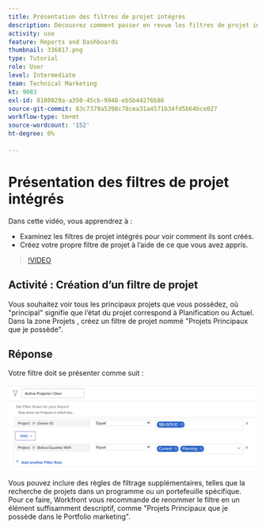```yaml
---
title: Présentation des filtres de projet intégrés
description: Découvrez comment passer en revue les filtres de projet intégrés pour voir comment ils sont créés et créer votre propre filtre de projet dans [!DNL  Workfront].
activity: use
feature: Reports and Dashboards
thumbnail: 336817.png
type: Tutorial
role: User
level: Intermediate
team: Technical Marketing
kt: 9083
exl-id: 8180029a-a350-45cb-9948-eb5b44276b86
source-git-commit: 83c7379a5398c78cea31a4571b34fd5b64bce027
workflow-type: tm+mt
source-wordcount: '152'
ht-degree: 0%

---
```


# Présentation des filtres de projet intégrés

Dans cette vidéo, vous apprendrez à :

* Examinez les filtres de projet intégrés pour voir comment ils sont créés.
* Créez votre propre filtre de projet à l’aide de ce que vous avez appris.

>[!VIDEO](https://video.tv.adobe.com/v/336817/?quality=12)


## Activité : Création d’un filtre de projet

Vous souhaitez voir tous les principaux projets que vous possédez, où &quot;principal&quot; signifie que l’état du projet correspond à Planification ou Actuel. Dans la zone Projets , créez un filtre de projet nommé &quot;Projets Principaux que je possède&quot;.

## Réponse

Votre filtre doit se présenter comme suit :

![Image de l’écran de création d’un filtre de projet](assets/opening-built-in-project-filters-1.png)

Vous pouvez inclure des règles de filtrage supplémentaires, telles que la recherche de projets dans un programme ou un portefeuille spécifique. Pour ce faire, Workfront vous recommande de renommer le filtre en un élément suffisamment descriptif, comme &quot;Projets Principaux que je possède dans le Portfolio marketing&quot;.
